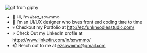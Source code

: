  
![gif from giphy](https://media.giphy.com/media/bpmNf92LmkoMw/giphy.gif)

- 👋 Hi, I’m @ez_sowmmo
- 👀 I’m an UI/UX designer who loves front end coding time to time
- 💀 Checkout my Portfolio at http://ez.funknoodlesstudio.com/
- ⚡ Check Out my LinkedIn profile at https://www.linkedin.com/in/sowmmo/
- 📫 Reach out to me at ezsowmmo@gmail.com
 


<!---
ezsowmmo/ezsowmmo is a ✨ special ✨ repository because its `README.md` (this file) appears on your GitHub profile.
You can click the Preview link to take a look at your changes.
--->
